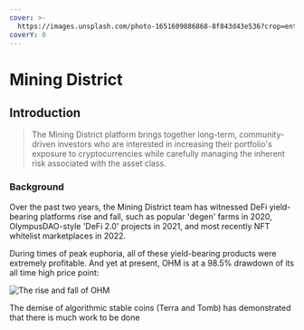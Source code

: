 ```yaml
---
cover: >-
  https://images.unsplash.com/photo-1651609886868-8f843d43e536?crop=entropy&cs=tinysrgb&fm=jpg&ixid=MnwxOTcwMjR8MHwxfHJhbmRvbXx8fHx8fHx8fDE2NTM0NjY2OTc&ixlib=rb-1.2.1&q=80
coverY: 0
---
```


# Mining District

## Introduction

> The Mining District platform brings together long-term, community-driven investors who are interested in increasing their portfolio's exposure to cryptocurrencies while carefully managing the inherent risk associated with the asset class.&#x20;

### Background

Over the past two years, the Mining District team has witnessed DeFi yield-bearing platforms rise and fall, such as popular 'degen' farms in 2020, OlympusDAO-style 'DeFi 2.0' projects in 2021, and most recently NFT whitelist marketplaces in 2022.&#x20;

During times of peak euphoria, all of these yield-bearing products were extremely profitable. And yet at present, OHM is at a 98.5% drawdown of its all time high price point:

![The rise and fall of OHM](https://i.ibb.co/y870xQV/Screenshot-2022-05-25-at-10-26-40.png)







The demise of algorithmic stable coins (Terra and Tomb) has demonstrated that there is much work to be done&#x20;







